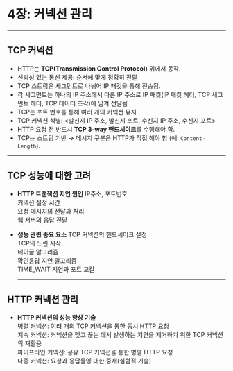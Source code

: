 # 4장: 커넥션 관리

---

## TCP 커넥션

* HTTP는 **TCP(Transmission Control Protocol)** 위에서 동작.
* 신뢰성 있는 통신 제공: 순서에 맞게 정확히 전달
* TCP 스트림은 세그먼트로 나뉘어 IP 패킷을 통해 전송됨.
* 각 세그먼트는 하나의 IP 주소에서 다른 IP 주소로 IP 패킷(IP 패킷 헤더, TCP 세그먼트 헤더, TCP 데이터 조각)에 담겨 전달됨
* TCP는 포트 번호를 통해 여러 개의 커넥션 유지
* TCP 커넥션 식별: <발신지 IP 주소, 발신지 포트, 수신지 IP 주소, 수신지 포트>
* HTTP 요청 전 반드시 **TCP 3-way 핸드셰이크**를 수행해야 함.
* TCP는 스트림 기반 → 메시지 구분은 HTTP가 직접 해야 함 (예: `Content-Length`).

---

## TCP 성능에 대한 고려

* **HTTP 트랜잭션 지연 원인**
  IP주소, 포트번호  
  커넥션 설정 시간  
  요청 메시지의 전달과 처리  
  웹 서버의 응답 전달  

* **성능 관련 중요 요소**
  TCP 커넥션의 핸드셰이크 설정  
  TCP의 느린 시작  
  네이글 알고리즘  
  확인응답 지연 알고리즘  
  TIME_WAIT 지연과 포트 고갈  

  ---

## HTTP 커넥션 관리

* **HTTP 커넥션의 성능 향상 기술**  
  병렬 커넥션: 여러 개의 TCP 커넥션을 통한 동시 HTTP 요청  
  지속 커넥션: 커넥션을 맺고 끊는 데서 발생하는 지연을 제거하기 위한 TCP 커넥션의 재활용  
  파이프라인 커넥션: 공유 TCP 커넥션을 통한 병렬 HTTP 요청  
  다중 커넥션: 요청과 응답들엥 대한 중재(실험적  기술)  

